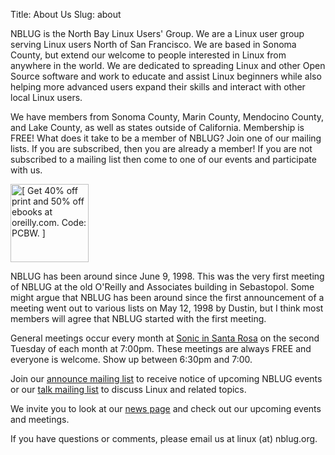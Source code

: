 Title: About Us
Slug: about

NBLUG is the North Bay Linux Users' Group. We are a Linux user group serving Linux users North of San Francisco. We are based in Sonoma County, but extend our welcome to people interested in Linux from anywhere in the world. We are dedicated to spreading Linux and other Open Source software and work to educate and assist Linux beginners while also helping more advanced users expand their skills and interact with other local Linux users.

We have members from Sonoma County, Marin County, Mendocino County, and Lake County, as well as states outside of California. Membership is FREE! What does it take to be a member of NBLUG? Join one of our mailing lists. If you are subscribed, then you are already a member! If you are not subscribed to a mailing list then come to one of our events and participate with us.

<img class="image-right" alt="[ Get 40% off print and 50% off ebooks at oreilly.com. Code: PCBW. ]"
    width="125" height="125"
    src="/images/oreilly-discount.gif">

NBLUG has been around since June 9, 1998. This was the very first meeting of NBLUG at the old O'Reilly and Associates building in Sebastopol. Some might argue that NBLUG has been around since the first announcement of a meeting went out to various lists on May 12, 1998 by Dustin, but I think most members will agree that NBLUG started with the first meeting.

General meetings occur every month at [Sonic in Santa Rosa][locations] on the second Tuesday of each month at 7:00pm. These meetings are always FREE and everyone is welcome. Show up between 6:30pm and 7:00.

Join our [announce mailing list][announce] to receive notice of upcoming NBLUG events or our [talk mailing list][talk] to discuss Linux and related topics.

We invite you to look at our [news page][news] and check out our upcoming events and meetings.

If you have questions or comments, please email us at linux (at) nblug.org.

[locations]: /locations/
[announce]: /mailman/listinfo/announce
[talk]: /mailman/listinfo/talk
[news]: /
